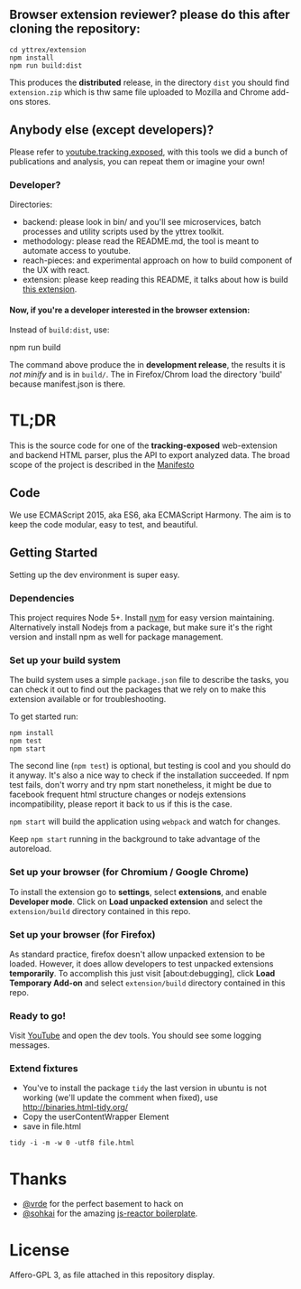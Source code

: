 ## Browser extension reviewer? please do this after cloning the repository:

    cd yttrex/extension
    npm install
    npm run build:dist

This produces the **distributed** release, in the directory `dist` you should find `extension.zip` which is thw same file uploaded to Mozilla and Chrome add-ons stores.

## Anybody else (except developers)?

Please refer to [youtube.tracking.exposed](https://youtube.tracking.exposed), with this tools we did a bunch of publications and analysis, you can repeat them or imagine your own!

### Developer? 

Directories:

* backend: please look in bin/ and you'll see microservices, batch processes and utility scripts used by the yttrex toolkit.
* methodology: please read the README.md, the tool is meant to automate access to youtube.
* reach-pieces: and experimental approach on how to build component of the UX with react.
* extension: please keep reading this README, it talks about how is build [this extension](https://addons.mozilla.org/en-US/firefox/addon/yttrex/).

#### Now, if you're a developer interested in the browser extension:

Instead of `build:dist`, use:

  npm run build

The command above produce the in **development release**, the results it is *not minify* and is in `build/`. The in Firefox/Chrom load the directory 'build' because manifest.json is there.

# TL;DR

This is the source code for one of the **tracking-exposed** web-extension and backend HTML parser, plus the API to export analyzed data. The broad scope of the project is described in the [Manifesto](https://tracking.exposed)

## Code

We use ECMAScript 2015, aka ES6, aka ECMAScript Harmony. The aim is to keep the
code modular, easy to test, and beautiful.

## Getting Started
Setting up the dev environment is super easy.

### Dependencies
This project requires Node 5+. Install [nvm](https://github.com/creationix/nvm) for easy version maintaining. Alternatively install Nodejs from a package, but make sure it's the right version and install npm as well for package management.  

### Set up your build system
The build system uses a simple `package.json` file to describe the tasks, you can check it out to find out the packages that we rely on to make this extension available or for troubleshooting.

To get started run:
```
npm install
npm test
npm start
```

The second line (`npm test`) is optional, but testing is cool and you should do
it anyway. It's also a nice way to check if the installation succeeded.
If npm test fails, don't worry and try npm start nonetheless, it might be due to facebook frequent html structure changes or nodejs extensions incompatibility, please report it back to us if this is the case.  

`npm start` will build the application using `webpack` and watch for changes.

Keep `npm start` running in the background to take advantage of the autoreload.


### Set up your browser (for Chromium / Google Chrome)
To install the extension go to **settings**, select **extensions**, and enable
**Developer mode**. Click on **Load unpacked extension** and select the
`extension/build` directory contained in this repo.

### Set up your browser (for Firefox)
As standard practice, firefox doesn't allow unpacked extension to be loaded. However, it does allow developers to test unpacked extensions **temporarily**. To accomplish this just visit [about:debugging], click **Load Temporary Add-on** and select `extension/build` directory contained in this repo.

### Ready to go!
Visit [YouTube](https://www.youtube.com/) and open the dev tools. You should see some logging messages.

### Extend fixtures

 * You've to install the package `tidy` the last version in ubuntu is not
   working (we'll update the comment when fixed), use
   http://binaries.html-tidy.org/
 * Copy the userContentWrapper Element
 * save in file.html

```
tidy -i -m -w 0 -utf8 file.html
```


# Thanks

* [@vrde](https://github.com/vrde) for the perfect basement to hack on
* [@sohkai](https://github.com/sohkai) for the amazing [js-reactor
boilerplate](https://github.com/bigchaindb/js-reactor).

# License

Affero-GPL 3, as file attached in this repository display.
